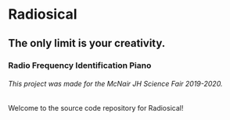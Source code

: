 # Radiosical
## The only limit is your creativity.
### Radio Frequency Identification Piano
###### This project was made for the McNair JH Science Fair 2019-2020.

Welcome to the source code repository for Radiosical!
